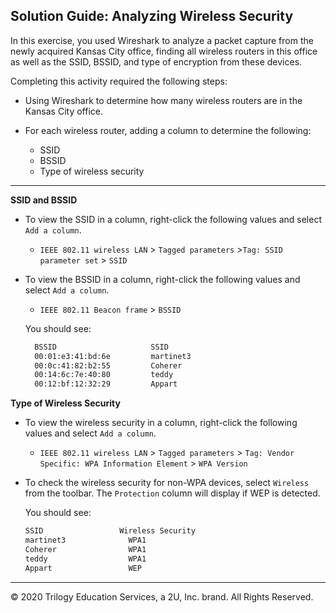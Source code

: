 ## Solution Guide: Analyzing Wireless Security

In this exercise, you used Wireshark to analyze a packet capture from the newly acquired Kansas City office, finding all wireless routers in this office as well as the SSID, BSSID, and type of encryption from these devices.

Completing this activity required the following steps:

- Using Wireshark to determine how many wireless routers are in the Kansas City office.

- For each wireless router, adding a column to determine the following:

  - SSID
  - BSSID
  - Type of wireless security
   
---

**SSID and BSSID**

- To view the SSID in a column, right-click the following values and select `Add a column`.
  - `IEEE 802.11 wireless LAN`  > `Tagged parameters` >`Tag: SSID parameter set` > `SSID`
  
  
- To view the BSSID in a column, right-click the following values and select `Add a column`.
  - `IEEE 802.11 Beacon frame` > `BSSID`

  You should see: 
    
    ```bash
      BSSID                     SSID 
      00:01:e3:41:bd:6e         martinet3       
      00:0c:41:82:b2:55         Coherer 
      00:14:6c:7e:40:80         teddy    
      00:12:bf:12:32:29         Appart
  ```                    
                     

**Type of Wireless Security**
 

- To view the wireless security in a column, right-click the following values and select `Add a column`.
  - `IEEE 802.11 wireless LAN` > `Tagged parameters` > `Tag: Vendor Specific: WPA Information Element` >  `WPA Version`
  
- To check the wireless security for non-WPA devices, select `Wireless`  from the toolbar. The `Protection` column will display if WEP is detected.  

  You should see: 

  ```bash
  SSID                 Wireless Security    
  martinet3              WPA1   
  Coherer                WPA1
  teddy                  WPA1
  Appart                 WEP
  ```
---
© 2020 Trilogy Education Services, a 2U, Inc. brand. All Rights Reserved.